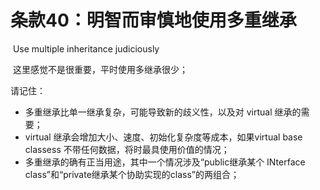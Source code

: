 # 条款40：明智而审慎地使用多重继承

​		Use multiple inheritance judiciously

​	这里感觉不是很重要，平时使用多继承很少；

请记住：

- 多重继承比单一继承复杂，可能导致新的歧义性，以及对 virtual 继承的需要；
- virtual 继承会增加大小、速度、初始化复杂度等成本，如果virtual base classess 不带任何数据，将时最具使用价值的情况；
- 多重继承的确有正当用途，其中一个情况涉及“public继承某个 INterface class”和“private继承某个协助实现的class”的两组合；